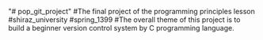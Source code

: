 "# pop_git_project" 
#The final project of the programming principles lesson
#shiraz_university
#spring_1399
#The overall theme of this project is to build a beginner version control system by C programming language.
